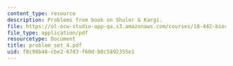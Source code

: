 ```yaml
---
content_type: resource
description: Problems from book on Shuler & Kargi.
file: https://ol-ocw-studio-app-qa.s3.amazonaws.com/courses/10-442-biochemical-engineering-spring-2005/f8c98b48cbe267d3f60db8c5892355e1_problem_set_4.pdf
file_type: application/pdf
resourcetype: Document
title: problem_set_4.pdf
uid: f8c98b48-cbe2-67d3-f60d-b8c5892355e1
---
```

